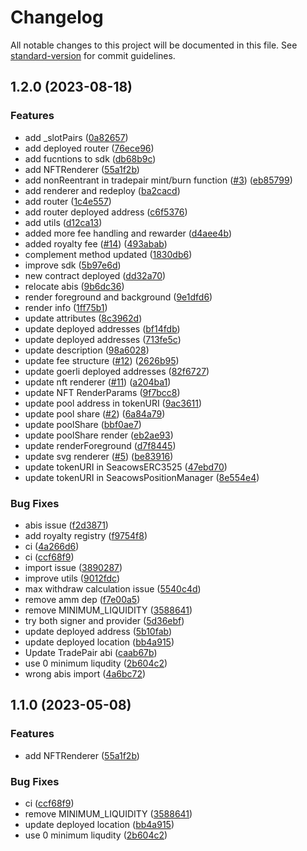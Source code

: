 # Changelog

All notable changes to this project will be documented in this file. See [standard-version](https://github.com/conventional-changelog/standard-version) for commit guidelines.

## 1.2.0 (2023-08-18)


### Features

* add _slotPairs ([0a82657](https://github.com/yolominds/seacows-contracts/commit/0a826578ee8bc8565232e43cc2036f2d5677b9ff))
* add deployed router ([76ece96](https://github.com/yolominds/seacows-contracts/commit/76ece965a5a56570d438091bd1469d5f4c2bffcf))
* add fucntions to sdk ([db68b9c](https://github.com/yolominds/seacows-contracts/commit/db68b9c3af27cfd91da16448bb65bce9b9f70442))
* add NFTRenderer ([55a1f2b](https://github.com/yolominds/seacows-contracts/commit/55a1f2b1e10624ad988af0aeddb691655cc88120))
* add nonReentrant in tradepair mint/burn function ([#3](https://github.com/yolominds/seacows-contracts/issues/3)) ([eb85799](https://github.com/yolominds/seacows-contracts/commit/eb85799e5c5f85ad84518c4993513f2634506c7e))
* add renderer and redeploy ([ba2cacd](https://github.com/yolominds/seacows-contracts/commit/ba2cacd3d4b5862f161700ec6374c3c86bdf361c))
* add router ([1c4e557](https://github.com/yolominds/seacows-contracts/commit/1c4e557209f5c85b2ad4be2102d7d393dce39894))
* add router deployed address ([c6f5376](https://github.com/yolominds/seacows-contracts/commit/c6f5376a2cb35c94d00bcdaf7dc2b0ae968a91e6))
* add utils ([d12ca13](https://github.com/yolominds/seacows-contracts/commit/d12ca139e52b01d06a311f131417cad43b4dd156))
* added more fee handling and rewarder ([d4aee4b](https://github.com/yolominds/seacows-contracts/commit/d4aee4b3926c5d7fa8c5aa8e3d61074a7db0bede))
* added royalty fee ([#14](https://github.com/yolominds/seacows-contracts/issues/14)) ([493abab](https://github.com/yolominds/seacows-contracts/commit/493abab3bec2180b06d6727ecbbcb61cce24b076))
* complement method updated ([1830db6](https://github.com/yolominds/seacows-contracts/commit/1830db6ece371fd729efadf8e524c04d9b0706a3))
* improve sdk ([5b97e6d](https://github.com/yolominds/seacows-contracts/commit/5b97e6d2ba205e3aa3916aabf81a5b2504993b83))
* new contract deployed ([dd32a70](https://github.com/yolominds/seacows-contracts/commit/dd32a7055cd4e652a32a8a0a44d30927f2cf5809))
* relocate abis ([9b6dc36](https://github.com/yolominds/seacows-contracts/commit/9b6dc361317f4fb0cd79637102b478c41c6b9f41))
* render foreground and background ([9e1dfd6](https://github.com/yolominds/seacows-contracts/commit/9e1dfd6932a3fdb320a31f4818ed35d66218ca00))
* render info ([1ff75b1](https://github.com/yolominds/seacows-contracts/commit/1ff75b1bfc1948fb05d704ce992a9b02e28343b1))
* update attributes ([8c3962d](https://github.com/yolominds/seacows-contracts/commit/8c3962d67890d20a1481fac97de43b1be338dace))
* update deployed addresses ([bf14fdb](https://github.com/yolominds/seacows-contracts/commit/bf14fdb05cee60a3eeca1c5e42cf8fce4c1abd0f))
* update deployed addresses ([713fe5c](https://github.com/yolominds/seacows-contracts/commit/713fe5c647d92af431994e12ad49304f658e6221))
* update description ([98a6028](https://github.com/yolominds/seacows-contracts/commit/98a60280d108be3204f1ba7357b0672fc3f7ef87))
* update fee structure ([#12](https://github.com/yolominds/seacows-contracts/issues/12)) ([2626b95](https://github.com/yolominds/seacows-contracts/commit/2626b9527e2056ac2ae019e8add2728f94ba3cda))
* update goerli deployed addresses ([82f6727](https://github.com/yolominds/seacows-contracts/commit/82f6727aa5e41c99bbde6ca90304ca02bef5c035))
* update nft renderer ([#11](https://github.com/yolominds/seacows-contracts/issues/11)) ([a204ba1](https://github.com/yolominds/seacows-contracts/commit/a204ba14d15f1c3776d7d30366241f2fd1648769))
* update NFT RenderParams ([9f7bcc8](https://github.com/yolominds/seacows-contracts/commit/9f7bcc8116709a3b42a4456078c76ec607b0d245))
* update pool address in tokenURI ([9ac3611](https://github.com/yolominds/seacows-contracts/commit/9ac36112fb0981dc20f1f3e35090019cb0c7129c))
* update pool share ([#2](https://github.com/yolominds/seacows-contracts/issues/2)) ([6a84a79](https://github.com/yolominds/seacows-contracts/commit/6a84a79ed817c4cd2b25e741a7743824fb1fe904))
* update poolShare ([bbf0ae7](https://github.com/yolominds/seacows-contracts/commit/bbf0ae7f92bf786dcf8c7f09c05212b0c2b736fd))
* update poolShare render ([eb2ae93](https://github.com/yolominds/seacows-contracts/commit/eb2ae93142f8f123f777d82762451ff811bdff46))
* update renderForeground ([d7f8445](https://github.com/yolominds/seacows-contracts/commit/d7f844504c73bc9f418e91fe8a37528cb0489108))
* update svg renderer ([#5](https://github.com/yolominds/seacows-contracts/issues/5)) ([be83916](https://github.com/yolominds/seacows-contracts/commit/be839166549a0c0853489aac269865cda0f5ce7c))
* update tokenURI in SeacowsERC3525 ([47ebd70](https://github.com/yolominds/seacows-contracts/commit/47ebd70da48301f33d51747eb355545a022ac67d))
* update tokenURI in SeacowsPositionManager ([8e554e4](https://github.com/yolominds/seacows-contracts/commit/8e554e45982e3c3167fd15a27f2584bcff81c76f))


### Bug Fixes

* abis issue ([f2d3871](https://github.com/yolominds/seacows-contracts/commit/f2d38716bd64fab2575c52cfa330864950d5fb63))
* add royalty registry ([f9754f8](https://github.com/yolominds/seacows-contracts/commit/f9754f8db867d220a244a1e6c2bd0c5a2eefc43e))
* ci ([4a266d6](https://github.com/yolominds/seacows-contracts/commit/4a266d64dbac561f0f36a2117e755d7b21ceacf9))
* ci ([ccf68f9](https://github.com/yolominds/seacows-contracts/commit/ccf68f9b7d7cb22e2c1cd910c05cf248570e3b32))
* import issue ([3890287](https://github.com/yolominds/seacows-contracts/commit/389028734634024961698cff992e60595e7198fb))
* improve utils ([9012fdc](https://github.com/yolominds/seacows-contracts/commit/9012fdcec5e49766b476c806c3a2dfe6ab9a5a92))
* max withdraw calculation issue ([5540c4d](https://github.com/yolominds/seacows-contracts/commit/5540c4d2f401d845f940195ad890ce85b17839af))
* remove amm dep ([f7e00a5](https://github.com/yolominds/seacows-contracts/commit/f7e00a587ad9a543e0c93f9ab4a6a4ff5ba482bb))
* remove MINIMUM_LIQUIDITY ([3588641](https://github.com/yolominds/seacows-contracts/commit/3588641cbad4cfdf5dc7f9540c14a37f3ff8b91d))
* try both signer and provider ([5d36ebf](https://github.com/yolominds/seacows-contracts/commit/5d36ebf170f9599c2689d547b57406fc5f578f92))
* update deployed address ([5b10fab](https://github.com/yolominds/seacows-contracts/commit/5b10fab3cb23729c9de7cb9deb0091f7eaa3a6ad))
* update deployed location ([bb4a915](https://github.com/yolominds/seacows-contracts/commit/bb4a9152753776d2b240d094542bbef8beb7af9b))
* Update TradePair abi ([caab67b](https://github.com/yolominds/seacows-contracts/commit/caab67b0dcc59fdd537c56859744fad0a1c32609))
* use 0 minimum liqudity ([2b604c2](https://github.com/yolominds/seacows-contracts/commit/2b604c2db67333a83ee83d5e95e0035ea77ec47e))
* wrong abis import ([4a6bc72](https://github.com/yolominds/seacows-contracts/commit/4a6bc72930eefe49002005b430c0a9f1e6bee1b9))

## 1.1.0 (2023-05-08)


### Features

* add NFTRenderer ([55a1f2b](https://github.com/yolominds/seacows-contracts/commit/55a1f2b1e10624ad988af0aeddb691655cc88120))


### Bug Fixes

* ci ([ccf68f9](https://github.com/yolominds/seacows-contracts/commit/ccf68f9b7d7cb22e2c1cd910c05cf248570e3b32))
* remove MINIMUM_LIQUIDITY ([3588641](https://github.com/yolominds/seacows-contracts/commit/3588641cbad4cfdf5dc7f9540c14a37f3ff8b91d))
* update deployed location ([bb4a915](https://github.com/yolominds/seacows-contracts/commit/bb4a9152753776d2b240d094542bbef8beb7af9b))
* use 0 minimum liqudity ([2b604c2](https://github.com/yolominds/seacows-contracts/commit/2b604c2db67333a83ee83d5e95e0035ea77ec47e))
